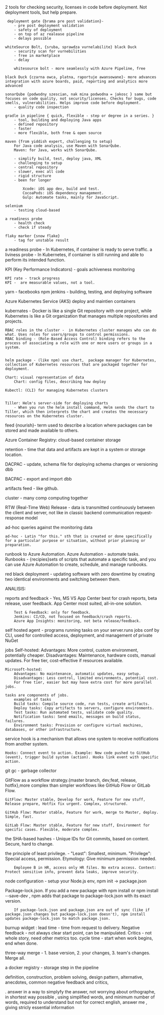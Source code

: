 
2 tools for checking security, licenses in code before deployment. Not deployment tools, but help prepare.
 
     deployment gate {brama pre post validation}-
        - pre post deployment validation
        - safety of deployment
        - on top of az realease pipeline
        - delays possible

    whiteSource Bolt, {sruba, sprawdza vurnelabilite} black Duck
        - security scan for vurnebilities
        - free in marketplace
        - delay 

        whitesource bolt - more seamlessly with Azure Pipeline, free
   
    black Duck {czarna owca, platna, raportuje awansowane}- more advances integration with azure boards, paid, reporting and analytics more advanced  
    
    sonarQube {podwodny szescian, nak mina podwodna = jakosc } same but focuses on code quality, not security/licenses. Checks for bugs, code smells, vulnerabilities. Helps improve code before deployment.
        - quality code inspection    

    gradle in pipeline { quick, flexible - step or degree in a series. }
        - tool, building and deploying Java apps
        - defined repository
        - faster
        - more flexible, both free & open source

    maven {from yiddish expert, challenging to setup}
        For Java code analysis, use Maven with SonarQube.
        Maven: for Java, works with SonarQube.

        - simplify build, test, deploy java, XML
        - challenging to setup
        - central repository
        - slower, exec all code 
        - rigid structure 
        - been for longer

            Xcode: iOS app dev, build and test.
            CocoaPods: iOS dependency management.
            Gulp: Automate tasks, mainly for JavaScript.

    selenium
        - testing cloud-based

    a readiness probe
        - health check
        - check if steady 

    flaky marker {snow flake}
        - tag for unstable result 

a readiness probe - In Kubernetes, if container is ready to serve traffic.
a liviness probe - In Kubernetes, if container is still running and able to perform its intended function.

KPI (Key Performance Indicators)
    - goals achiveness monitoring

    KPI rate - track progress
    KPI -  are measurable values, not a tool. 

yarn - facebooks npm 
jenkins - building, testing, and deploying software

Azure Kubernetes Service (AKS) deploy and maintien containers

kubernates - Docker is like a single Git repository with one project, while Kubernetes is like a Git organization that manages multiple repositories and projects.

    RBAC roles in the cluster -  in Kubernetes cluster manages who can do what. Uses roles for users/groups to control permissions.
    RBAC binding - (Role-Based Access Control) binding refers to the process of associating a role with one or more users or groups in a system.


    helm package - (like npm) use chart,  package manager for Kubernetes,  collection of Kubernetes resources that are packaged together for deployment.

    Chart: visual representation of data
        Chart: config files, describing how deploy

    Kubectl: (CLI) for managing Kubernetes clusters


    Tiller: Helm's server-side for deploying charts
        - When you run the helm install command, Helm sends the chart to Tiller, which then interprets the chart and creates the necessary resources on the Kubernetes cluster. 

feed {nourish}- term used to describe a location where packages can be stored and made available to others. 

Azure Container Registry: cloud-based container storage

retention -  time that data and artifacts are kept in a system or storage location. 

DACPAC - update, schema file for deploying schema changes or versioning dbb

BACPAC - export and import dbb

artifacts feed - like github. 

cluster - many comp computing together

RTW (Real-Time Web) Release -  data is transmitted continuously between the client and server, not like in classic backend communication request-response model

ad-hoc queries against the monitoring data

    ad-hoc - Latin "for this." sth that is created or done specifically for a particular purpose or situation, without prior planning or preparation.

runbook to Azure Automation.
    Azure Automation - automate tasks. 
    Runbooks - {recipies}sets of scripts that automate a specific task, and you can use Azure Automation to create, schedule, and manage runbooks.

red black deployment - updating software with zero downtime by creating two identical environments and switching between them.

ANALISIS: 

reports and feedback 
    - Yes, MS VS App Center best for crash reports, beta release, user feedback.
    App Center most suited, all-in-one solution.

        Test & Feedback: only for feedback.
        Jenkins: CI/CD, not focused on feedback/crash reports.
        Azure App Insights: monitoring, not beta release/feedback.

self hosted agent - programs running tasks on your server.runs jobs conf by CLI, used for controlled access, deployment, and management of private NuGet 

jobs 
    Self-hosted:
        Advantages: More control, custom environment, potentially cheaper.
        Disadvantages: Maintenance, hardware costs, manual updates.
        For free tier, cost-effective if resources available.

    Microsoft-hosted:
        Advantages: No maintenance, automatic updates, easy setup.
        Disadvantages: Less control, limited environments, potential cost.
        For free tier, easier but may have extra cost for more parallel jobs.    
    
    tasks are components of jobs.
        examples of tasks
        Build tasks: Compile source code, run tests, create artifacts.
        Deploy tasks: Copy artifacts to servers, configure environments.
        Test tasks: Run automated tests, validate code quality.
        Notification tasks: Send emails, messages on build status, failures.
        Environment tasks: Provision or configure virtual machines, databases, or other infrastructure.

service hook is a mechanism that allows one system to receive notifications from another system. 
        
    Hooks: Connect event to action. Example: New code pushed to GitHub (event), trigger build system (action). Hooks link event with specific action.

git gc - garbage collector


GitFlow as a workflow strategy.{master branch, dev,feat, release, hotfix},more complex than simpler workflows like GitHub Flow or GitLab Flow. 

    GitFlow: Master stable, Develop for work, Feature for new stuff, Release prepare, Hotfix fix urgent. Complex, structured.

    GitHub Flow: Master stable, Feature for work, merge to Master, deploy. Simple, fast.

    GitLab Flow: Master stable, Feature for new stuff, Environment for specific cases. Flexible, moderate complex.

 the SHA-based hashes - Unique IDs for Git commits, based on content. Secure, hard to change.
 
  the principle of least privilege. - "Least": Smallest, minimum.
    "Privilege": Special access, permission.
        Etymology: Give minimum permission needed.

        Employee B in HR, access only HR files. No extra access. Context: Protect sensitive info, prevent data leaks, improve security.


node configuration - setup your Node.js env, 
    npm init -> package.json
   
Package-lock.json.
          If you add a new package with npm install <package> or npm install --save-dev <package>, npm adds that package to package-lock.json with its exact version.

        If package-lock.json and package.json are out of sync (like if package.json changes but package-lock.json doesn't), npm install updates package-lock.json to match package.json.

burnup widget : 
    lead time - time from request to delivery.
        Negative feedback - not always clear start point, can be manipulated.
        Critics - not whole story, need other metrics too.
    cycle time -  start when work begins, end when done.

three-way merge -  1. base version, 2. your changes, 3. team's changes. Merge all.

a docker registry - storage step in the pipeline

>>>>>>>>>>>>>>>>>>>>>>>>>>>>>

definition, construction, problem solving, design pattern, alternative, anecdotes, common negative feedback and critics, 

.  answer in a way to simplyfy the answer, not worrying about orthographe, in shortest way possible , using simplified words, and minimum number of words, required to understand but not for correct english, answer me , giving stricly essential information